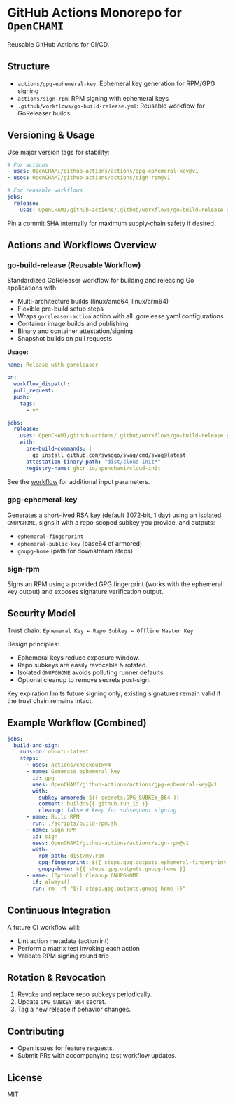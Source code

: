 # GitHub Actions Monorepo for `OpenCHAMI`

Reusable GitHub Actions for CI/CD.

## Structure

- `actions/gpg-ephemeral-key`: Ephemeral key generation for RPM/GPG signing
- `actions/sign-rpm`: RPM signing with ephemeral keys
- `.github/workflows/go-build-release.yml`: Reusable workflow for GoReleaser builds

## Versioning & Usage

Use major version tags for stability:

```yaml
# For actions
- uses: OpenCHAMI/github-actions/actions/gpg-ephemeral-key@v1
- uses: OpenCHAMI/github-actions/actions/sign-rpm@v1

# For reusable workflows
jobs:
  release:
    uses: OpenCHAMI/github-actions/.github/workflows/go-build-release.yml@v3.1
```

Pin a commit SHA internally for maximum supply‑chain safety if desired.

## Actions and Workflows Overview

### go-build-release (Reusable Workflow)
Standardized GoReleaser workflow for building and releasing Go applications with:
- Multi-architecture builds (linux/amd64, linux/arm64)
- Flexible pre-build setup steps
- Wraps `goreleaser-action` action with all .gorelease.yaml configurations
- Container image builds and publishing
- Binary and container attestation/signing
- Snapshot builds on pull requests

**Usage:**
```yaml
name: Release with goreleaser

on:
  workflow_dispatch:
  pull_request:
  push:
    tags:
      - v*

jobs:
  release:
    uses: OpenCHAMI/github-actions/.github/workflows/go-build-release.yml@v3.1
    with:
      pre-build-commands: |
        go install github.com/swaggo/swag/cmd/swag@latest
      attestation-binary-path: "dist/cloud-init*"
      registry-name: ghcr.io/openchami/cloud-init

```

See the [workflow](.github/workflows/go-build-release.yml) for additional input parameters.

### gpg-ephemeral-key
Generates a short‑lived RSA key (default 3072‑bit, 1 day) using an isolated `GNUPGHOME`, signs it with a repo‑scoped subkey you provide, and outputs:
- `ephemeral-fingerprint`
- `ephemeral-public-key` (base64 of armored)
- `gnupg-home` (path for downstream steps)

### sign-rpm
Signs an RPM using a provided GPG fingerprint (works with the ephemeral key output) and exposes signature verification output.

## Security Model

Trust chain: `Ephemeral Key ← Repo Subkey ← Offline Master Key`.

Design principles:
- Ephemeral keys reduce exposure window.
- Repo subkeys are easily revocable & rotated.
- Isolated `GNUPGHOME` avoids polluting runner defaults.
- Optional cleanup to remove secrets post‑sign.

Key expiration limits future signing only; existing signatures remain valid if the trust chain remains intact.

## Example Workflow (Combined)

```yaml
jobs:
  build-and-sign:
    runs-on: ubuntu-latest
    steps:
      - uses: actions/checkout@v4
      - name: Generate ephemeral key
        id: gpg
        uses: OpenCHAMI/github-actions/actions/gpg-ephemeral-key@v1
        with:
          subkey-armored: ${{ secrets.GPG_SUBKEY_B64 }}
          comment: build:${{ github.run_id }}
          cleanup: false # keep for subsequent signing
      - name: Build RPM
        run: ./scripts/build-rpm.sh
      - name: Sign RPM
        id: sign
        uses: OpenCHAMI/github-actions/actions/sign-rpm@v1
        with:
          rpm-path: dist/my.rpm
          gpg-fingerprint: ${{ steps.gpg.outputs.ephemeral-fingerprint }}
          gnupg-home: ${{ steps.gpg.outputs.gnupg-home }}
      - name: (Optional) Cleanup GNUPGHOME
        if: always()
        run: rm -rf "${{ steps.gpg.outputs.gnupg-home }}"
```

## Continuous Integration

A future CI workflow will:
- Lint action metadata (actionlint)
- Perform a matrix test invoking each action
- Validate RPM signing round‑trip

## Rotation & Revocation

1. Revoke and replace repo subkeys periodically.
2. Update `GPG_SUBKEY_B64` secret.
3. Tag a new release if behavior changes.

## Contributing

- Open issues for feature requests.
- Submit PRs with accompanying test workflow updates.

## License

MIT
